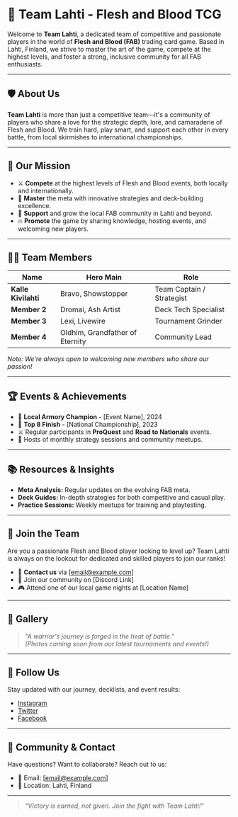 # 🎴 Team Lahti - Flesh and Blood TCG

Welcome to **Team Lahti**, a dedicated team of competitive and passionate players in the world of **Flesh and Blood (FAB)** trading card game. Based in Lahti, Finland, we strive to master the art of the game, compete at the highest levels, and foster a strong, inclusive community for all FAB enthusiasts.

---

## 🛡️ About Us

**Team Lahti** is more than just a competitive team—it's a community of players who share a love for the strategic depth, lore, and camaraderie of Flesh and Blood. We train hard, play smart, and support each other in every battle, from local skirmishes to international championships.

---

## 🎯 Our Mission

- ⚔️ **Compete** at the highest levels of Flesh and Blood events, both locally and internationally.  
- 🧠 **Master** the meta with innovative strategies and deck-building excellence.  
- 🤝 **Support** and grow the local FAB community in Lahti and beyond.  
- 🔥 **Promote** the game by sharing knowledge, hosting events, and welcoming new players.  

---

## 🧙‍♂️ Team Members

| Name              | Hero Main          | Role                 |
|-------------------|--------------------|----------------------|
| **Kalle Kivilahti** | Bravo, Showstopper | Team Captain / Strategist |
| **Member 2**      | Dromai, Ash Artist | Deck Tech Specialist |
| **Member 3**      | Lexi, Livewire     | Tournament Grinder   |
| **Member 4**      | Oldhim, Grandfather of Eternity | Community Lead       |

*Note: We're always open to welcoming new members who share our passion!*

---

## 🏆 Events & Achievements

- 🥇 **Local Armory Champion** - [Event Name], 2024  
- 🥈 **Top 8 Finish** - [National Championship], 2023  
- ⚔️ Regular participants in **ProQuest** and **Road to Nationals** events.  
- 💬 Hosts of monthly strategy sessions and community meetups.

---

## 📚 Resources & Insights

- **Meta Analysis:** Regular updates on the evolving FAB meta.  
- **Deck Guides:** In-depth strategies for both competitive and casual play.  
- **Practice Sessions:** Weekly meetups for training and playtesting.

---

## 🤝 Join the Team

Are you a passionate Flesh and Blood player looking to level up? Team Lahti is always on the lookout for dedicated and skilled players to join our ranks!

- 📝 **Contact us** via [email@example.com]  
- 📱 Join our community on [Discord Link]  
- 🎮 Attend one of our local game nights at [Location Name]

---

## 📸 Gallery

> _"A warrior's journey is forged in the heat of battle."_  
> *(Photos coming soon from our latest tournaments and events!)*

---

## 📣 Follow Us

Stay updated with our journey, decklists, and event results:

- [Instagram](#)  
- [Twitter](#)  
- [Facebook](#)

---

## 💬 Community & Contact

Have questions? Want to collaborate? Reach out to us:

- 📧 Email: [email@example.com]  
- 📍 Location: Lahti, Finland

---

> _"Victory is earned, not given. Join the fight with Team Lahti!"_

